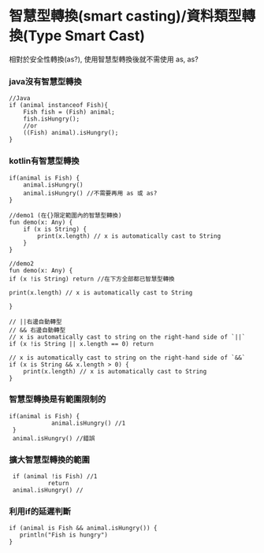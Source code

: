 # 智慧型轉換(smart casting)/資料類型轉換(Type Smart Cast)
相對於安全性轉換(as?), 使用智慧型轉換後就不需使用 as, as?
### java沒有智慧型轉換
	//Java
	if (animal instanceof Fish){
	    Fish fish = (Fish) animal;
	    fish.isHungry();
	    //or
	    ((Fish) animal).isHungry();
	}
	
### kotlin有智慧型轉換
	if(animal is Fish) {
		animal.isHungry()
		animal.isHungry() //不需要再用 as 或 as?
	}
	
	//demo1 (在{}限定範圍內的智慧型轉換)
	fun demo(x: Any) {
	    if (x is String) {
	        print(x.length) // x is automatically cast to String
	    }
	}
	
	//demo2
	fun demo(x: Any) {
    if (x !is String) return //在下方全部都已智慧型轉換
    
    print(x.length) // x is automatically cast to String
    
    }
    
    // ||右邊自動轉型
    // && 右邊自動轉型
	// x is automatically cast to string on the right-hand side of `||`
	if (x !is String || x.length == 0) return
	
	// x is automatically cast to string on the right-hand side of `&&`
	if (x is String && x.length > 0) {
	    print(x.length) // x is automatically cast to String
	}
### 智慧型轉換是有範圍限制的
	if(animal is Fish) {
	            animal.isHungry() //1
	 }
	 animal.isHungry() //錯誤

### 擴大智慧型轉換的範圍
	 if (animal !is Fish) //1
	           return
	 animal.isHungry() //
	 
### 利用if的延遲判斷
	if (animal is Fish && animal.isHungry()) {
	   println("Fish is hungry")
	}
	  
